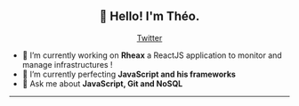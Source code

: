 <h2 align="center">👋 Hello! I'm Théo.</h2>
<p align="center">
  <a href="https://twitter.com/d0ntheo">Twitter</a>
</p>


- 🔭 I’m currently working on **Rheax** a ReactJS application to monitor and manage infrastructures ! 
- 🌱 I’m currently perfecting **JavaScript and his frameworks**
- 💬 Ask me about **JavaScript, Git and NoSQL**

-------
